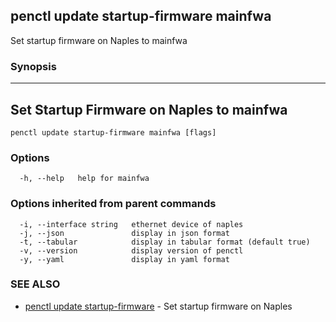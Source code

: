 ## penctl update startup-firmware mainfwa

Set startup firmware on Naples to mainfwa

### Synopsis



-------------------------------------------
 Set Startup Firmware on Naples to mainfwa 
-------------------------------------------


```
penctl update startup-firmware mainfwa [flags]
```

### Options

```
  -h, --help   help for mainfwa
```

### Options inherited from parent commands

```
  -i, --interface string   ethernet device of naples
  -j, --json               display in json format
  -t, --tabular            display in tabular format (default true)
  -v, --version            display version of penctl
  -y, --yaml               display in yaml format
```

### SEE ALSO
* [penctl update startup-firmware](penctl_update_startup-firmware.md)	 - Set startup firmware on Naples

